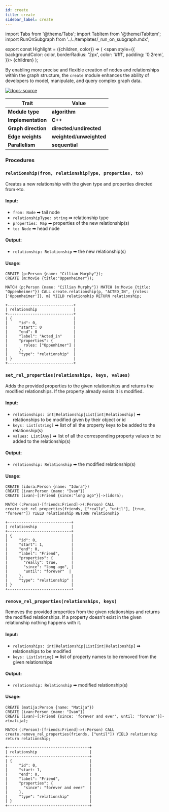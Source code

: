 ```yaml
---
id: create
title: create
sidebar_label: create
---
```


import Tabs from '@theme/Tabs';
import TabItem from '@theme/TabItem';
import RunOnSubgraph from '../../templates/_run_on_subgraph.mdx';

export const Highlight = ({children, color}) => (
<span
style={{
  backgroundColor: color,
  borderRadius: '2px',
  color: '#fff',
  padding: '0.2rem',
}}>
{children}
</span>
);

By enabling more precise and flexible creation of nodes and relationships within the graph structure, the `create` module enhances the ability of developers to model, manipulate, and query complex graph data.

[![docs-source](https://img.shields.io/badge/source-create-FB6E00?logo=github&style=for-the-badge)](https://github.com/memgraph/mage/tree/main/cpp/create_module)

| Trait               | Value                                                 |
| ------------------- | ----------------------------------------------------- |
| **Module type**     | <Highlight color="#FB6E00">**algorithm**</Highlight>  |
| **Implementation**  | <Highlight color="#FB6E00">**C++**</Highlight>        |
| **Graph direction** | <Highlight color="#FB6E00">**directed**</Highlight>/<Highlight color="#FB6E00">**undirected**</Highlight> |
| **Edge weights**    | <Highlight color="#FB6E00">**weighted**</Highlight>/<Highlight color="#FB6E00">**unweighted**</Highlight> |
| **Parallelism**     | <Highlight color="#FB6E00">**sequential**</Highlight> |

### Procedures

### `relationship(from, relationshipType, properties, to)`

Creates a new relationship with the given type and properties directed from->to.

#### Input:

- `from: Node` ➡ tail node
- `relationshipType: string` ➡ relationship type
- `properties: Map` ➡ properties of the new relationship(s)
- `to: Node` ➡ head node

#### Output:

- `relationship: Relationship` ➡ the new relationship(s)

#### Usage:

```cypher
CREATE (p:Person {name: "Cillian Murphy"});
CREATE (m:Movie {title:"Oppenheimer"});

MATCH (p:Person {name: "Cillian Murphy"}) MATCH (m:Movie {title: "Oppenheimer"}) CALL create.relationship(p, "ACTED_IN", {roles:['Oppenheimer']}, m) YIELD relationship RETURN relationship;
```

```plaintext
+-----------------------------+
| relationship                |
+-----------------------------+
| {                           |
|     "id": 0,                |
|     "start": 0              |
|     "end": 0                |
|     "label": "Acted_in"     |
|     "properties": {         |
|       roles: ["Oppenhimer"] |
|     },                      |
|     "type": "relationship"  |
| }                           |
+-----------------------------+
```

### `set_rel_properties(relationships, keys, values)`

Adds the provided properties to the given relationships and returns the modified relationships. If the property already exists it is modified.

#### Input:

- `relationships: int|Relationship|List[int|Relationship]` ➡ relationships to be modified given by their object or id
- `keys: List[string]` ➡ list of all the property keys to be added to the relationship(s)
- `values: List[Any]` ➡ list of all the corresponding property values to be added to the relationship(s)

#### Output:

- `relationship: Relationship` ➡ the modified relationship(s)

#### Usage:

```cypher
CREATE (idora:Person {name: "Idora"})
CREATE (ivan:Person {name: "Ivan"})
CREATE (ivan)-[:Friend {since:"long ago"}]->(idora);

MATCH (:Person)-[friends:Friend]->(:Person) CALL create.set_rel_properties(friends, ["really", "until"], [true, "forever"]) YIELD relationship RETURN relationship
```

```plaintext
+----------------------------+
| relationship               |
+----------------------------+
| {                          |
|     "id": 0,               |
|     "start": 1,            |
|     "end": 0,              |
|     "label": "Friend",     |
|     "properties": {        |
|       "really": true,      |
|       "since": "long ago", |
|       "until": "forever"  |
|     },                     |
|     "type": "relationship" |
| }                          |
+----------------------------+
```

### `remove_rel_properties(relationships, keys)`

Removes the provided properties from the given relationships and returns the modified relationships. If a property doesn't exist in the given relationship nothing happens with it.

#### Input:

- `relationships: int|Relationship|List[int|Relationship]` ➡ relationships to be modified
- `keys: List[string]` ➡ list of property names to be removed from the given relationships

#### Output:

- `relationship: Relationship` ➡ modified relationship(s)

#### Usage:

```cypher
CREATE (matija:Person {name: "Matija"})
CREATE (ivan:Person {name: "Ivan"})
CREATE (ivan)-[:Friend {since: 'forever and ever', until: 'forever'}]->(matija);

MATCH (:Person)-[friends:Friend]->(:Person) CALL create.remove_rel_properties(friends, ["until"]) YIELD relationship return relationship;

```

```plaintext
+------------------------------------+
| relationship                       |
+------------------------------------+
| {                                  |
|     "id": 0,                       |
|     "start: 1,                     |
|     "end": 0,                      |
|     "label": "Friend",             |
|     "properties": {                |
|       "since": "forever and ever"  |
|     },                             |
|     "type": "relationship"         |
| }                                  |
+------------------------------------+
```
